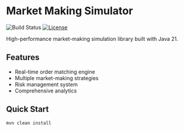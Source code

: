 # Market Making Simulator

![Build Status](https://github.com/yourusername/market-making-simulator/workflows/CI/badge.svg)
[![License](https://img.shields.io/badge/License-Apache%202.0-blue.svg)](https://opensource.org/licenses/Apache-2.0)

High-performance market-making simulation library built with Java 21.

## Features
- Real-time order matching engine
- Multiple market-making strategies
- Risk management system
- Comprehensive analytics

## Quick Start
```bash
mvn clean install